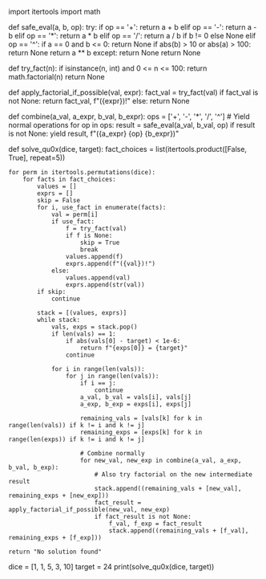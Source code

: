 import itertools
import math

def safe_eval(a, b, op):
    try:
        if op == '+': return a + b
        elif op == '-': return a - b
        elif op == '*': return a * b
        elif op == '/': return a / b if b != 0 else None
        elif op == '^':
            if a == 0 and b <= 0: return None
            if abs(b) > 10 or abs(a) > 100: return None
            return a ** b
    except:
        return None
    return None

def try_fact(n):
    if isinstance(n, int) and 0 <= n <= 100:
        return math.factorial(n)
    return None

def apply_factorial_if_possible(val, expr):
    fact_val = try_fact(val)
    if fact_val is not None:
        return fact_val, f"({expr})!"
    else:
        return None

def combine(a_val, a_expr, b_val, b_expr):
    ops = ['+', '-', '*', '/', '^']
    # Yield normal operations
    for op in ops:
        result = safe_eval(a_val, b_val, op)
        if result is not None:
            yield result, f"({a_expr} {op} {b_expr})"

def solve_qu0x(dice, target):
    fact_choices = list(itertools.product([False, True], repeat=5))

    for perm in itertools.permutations(dice):
        for facts in fact_choices:
            values = []
            exprs = []
            skip = False
            for i, use_fact in enumerate(facts):
                val = perm[i]
                if use_fact:
                    f = try_fact(val)
                    if f is None:
                        skip = True
                        break
                    values.append(f)
                    exprs.append(f"({val})!")
                else:
                    values.append(val)
                    exprs.append(str(val))
            if skip:
                continue

            stack = [(values, exprs)]
            while stack:
                vals, exps = stack.pop()
                if len(vals) == 1:
                    if abs(vals[0] - target) < 1e-6:
                        return f"{exps[0]} = {target}"
                    continue

                for i in range(len(vals)):
                    for j in range(len(vals)):
                        if i == j:
                            continue
                        a_val, b_val = vals[i], vals[j]
                        a_exp, b_exp = exps[i], exps[j]

                        remaining_vals = [vals[k] for k in range(len(vals)) if k != i and k != j]
                        remaining_exps = [exps[k] for k in range(len(exps)) if k != i and k != j]

                        # Combine normally
                        for new_val, new_exp in combine(a_val, a_exp, b_val, b_exp):
                            # Also try factorial on the new intermediate result
                            stack.append((remaining_vals + [new_val], remaining_exps + [new_exp]))
                            fact_result = apply_factorial_if_possible(new_val, new_exp)
                            if fact_result is not None:
                                f_val, f_exp = fact_result
                                stack.append((remaining_vals + [f_val], remaining_exps + [f_exp]))

    return "No solution found"


dice = [1, 1, 5, 3, 10]
target = 24
print(solve_qu0x(dice, target))
